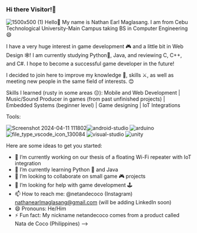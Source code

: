 ### Hi there Visitor!👋
![1500x500 (1)](https://github.com/Arcaedus/Arcaedus/assets/166346371/816a6486-a1b9-43d1-a594-59be110692b9)
Hello👋 My name is Nathan Earl Maglasang. I am from Cebu Technological University-Main Campus taking BS in Computer Engineering 😄

I have a very huge interest in game development 🎮 and a little bit in Web Design 🕸️! I am currently studying Python🐍, Java, and reviewing C, C++, and C#. I hope to become a successful game developer in the future!

I decided to join here to improve my knowledge 🧠, skills ⚔️, as well as meeting new people in the same field of interests. 😊

Skills I learned (rusty in some areas 😔):
Mobile and Web Development | Music/Sound Producer in games (from past unfinished projects) | Embedded Systems (beginner level) | Game designing | IoT Integrations

Tools:

![Screenshot 2024-04-11 111802](https://github.com/Arcaedus/Arcaedus/assets/166346371/98fe3f32-efe6-4363-b474-ab5576fadf29)![android-studio](https://github.com/Arcaedus/Arcaedus/assets/166346371/7a6ba034-5209-44b0-976c-5683d16b8c8e)
![arduino](https://github.com/Arcaedus/Arcaedus/assets/166346371/2160da49-b2ce-4562-9201-9b75611bbcdf)
![file_type_vscode_icon_130084](https://github.com/Arcaedus/Arcaedus/assets/166346371/729135e2-ed12-489a-910f-eb02285b5a36)
![visual-studio](https://github.com/Arcaedus/Arcaedus/assets/166346371/b27da698-71c0-4dfe-a101-54b034c6e715)
![unity](https://github.com/Arcaedus/Arcaedus/assets/166346371/3660fa15-4d9f-4975-ac55-5b7a80b1f1c0)




Here are some ideas to get you started:

- 🔭 I’m currently working on our thesis of a floating Wi-Fi repeater with IoT integration
- 🌱 I’m currently learning Python 🐍 and Java
- 👯 I’m looking to collaborate on small game 🎮 projects
- 🤔 I’m looking for help with game development 🕹️
- 📫 How to reach me: @netandecoco (Instagram) nathanearlmaglasang@gmail.com (will be adding LinkedIn soon)
- 😄 Pronouns: He/Him
- ⚡ Fun fact: My nickname netandecoco comes from a product called Nata de Coco (Philippines)
-->
